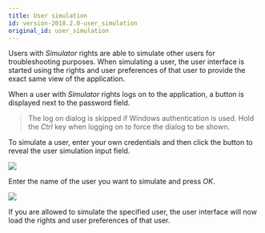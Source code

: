 ```yaml
---
title: User simulation
id: version-2018.2.0-user_simulation
original_id: user_simulation
---
```


Users with *Simulator* rights are able to simulate other users for troubleshooting purposes. When simulating a user, the user interface is started using the rights and user preferences of that user to provide the exact same view of the application.

When a user with *Simulator* rights logs on to the application, a button is displayed next to the password field. 

> The log on dialog is skipped if Windows authentication is used. Hold the *Ctrl* key when logging on to force the dialog to be shown.

To simulate a user, enter your own credentials and then click the button to reveal the user simulation input field.

![](assets/iam_admin/image7.png)

Enter the name of the user you want to simulate and press *OK*.

![](assets/iam_admin/image8.png)

If you are allowed to simulate the specified user, the user interface will now load the rights and user preferences of that user.